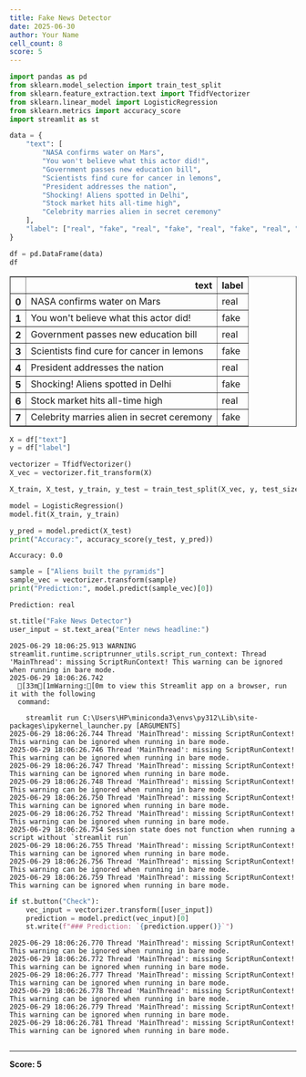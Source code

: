 ```yaml
---
title: Fake News Detector
date: 2025-06-30
author: Your Name
cell_count: 8
score: 5
---
```


```python
import pandas as pd
from sklearn.model_selection import train_test_split
from sklearn.feature_extraction.text import TfidfVectorizer
from sklearn.linear_model import LogisticRegression
from sklearn.metrics import accuracy_score
import streamlit as st

```


```python
data = {
    "text": [
        "NASA confirms water on Mars",
        "You won't believe what this actor did!",
        "Government passes new education bill",
        "Scientists find cure for cancer in lemons",
        "President addresses the nation",
        "Shocking! Aliens spotted in Delhi",
        "Stock market hits all-time high",
        "Celebrity marries alien in secret ceremony"
    ],
    "label": ["real", "fake", "real", "fake", "real", "fake", "real", "fake"]
}

df = pd.DataFrame(data)
df

```




<div>
<style scoped>
    .dataframe tbody tr th:only-of-type {
        vertical-align: middle;
    }

    .dataframe tbody tr th {
        vertical-align: top;
    }

    .dataframe thead th {
        text-align: right;
    }
</style>
<table border="1" class="dataframe">
  <thead>
    <tr style="text-align: right;">
      <th></th>
      <th>text</th>
      <th>label</th>
    </tr>
  </thead>
  <tbody>
    <tr>
      <th>0</th>
      <td>NASA confirms water on Mars</td>
      <td>real</td>
    </tr>
    <tr>
      <th>1</th>
      <td>You won't believe what this actor did!</td>
      <td>fake</td>
    </tr>
    <tr>
      <th>2</th>
      <td>Government passes new education bill</td>
      <td>real</td>
    </tr>
    <tr>
      <th>3</th>
      <td>Scientists find cure for cancer in lemons</td>
      <td>fake</td>
    </tr>
    <tr>
      <th>4</th>
      <td>President addresses the nation</td>
      <td>real</td>
    </tr>
    <tr>
      <th>5</th>
      <td>Shocking! Aliens spotted in Delhi</td>
      <td>fake</td>
    </tr>
    <tr>
      <th>6</th>
      <td>Stock market hits all-time high</td>
      <td>real</td>
    </tr>
    <tr>
      <th>7</th>
      <td>Celebrity marries alien in secret ceremony</td>
      <td>fake</td>
    </tr>
  </tbody>
</table>
</div>




```python
X = df["text"]
y = df["label"]

vectorizer = TfidfVectorizer()
X_vec = vectorizer.fit_transform(X)

X_train, X_test, y_train, y_test = train_test_split(X_vec, y, test_size=0.25, random_state=42)

```


```python
model = LogisticRegression()
model.fit(X_train, y_train)

y_pred = model.predict(X_test)
print("Accuracy:", accuracy_score(y_test, y_pred))

```

    Accuracy: 0.0
    


```python
sample = ["Aliens built the pyramids"]
sample_vec = vectorizer.transform(sample)
print("Prediction:", model.predict(sample_vec)[0])

```

    Prediction: real
    


```python
st.title("Fake News Detector")
user_input = st.text_area("Enter news headline:")

```

    2025-06-29 18:06:25.913 WARNING streamlit.runtime.scriptrunner_utils.script_run_context: Thread 'MainThread': missing ScriptRunContext! This warning can be ignored when running in bare mode.
    2025-06-29 18:06:26.742 
      [33m[1mWarning:[0m to view this Streamlit app on a browser, run it with the following
      command:
    
        streamlit run C:\Users\HP\miniconda3\envs\py312\Lib\site-packages\ipykernel_launcher.py [ARGUMENTS]
    2025-06-29 18:06:26.744 Thread 'MainThread': missing ScriptRunContext! This warning can be ignored when running in bare mode.
    2025-06-29 18:06:26.746 Thread 'MainThread': missing ScriptRunContext! This warning can be ignored when running in bare mode.
    2025-06-29 18:06:26.747 Thread 'MainThread': missing ScriptRunContext! This warning can be ignored when running in bare mode.
    2025-06-29 18:06:26.748 Thread 'MainThread': missing ScriptRunContext! This warning can be ignored when running in bare mode.
    2025-06-29 18:06:26.750 Thread 'MainThread': missing ScriptRunContext! This warning can be ignored when running in bare mode.
    2025-06-29 18:06:26.752 Thread 'MainThread': missing ScriptRunContext! This warning can be ignored when running in bare mode.
    2025-06-29 18:06:26.754 Session state does not function when running a script without `streamlit run`
    2025-06-29 18:06:26.755 Thread 'MainThread': missing ScriptRunContext! This warning can be ignored when running in bare mode.
    2025-06-29 18:06:26.756 Thread 'MainThread': missing ScriptRunContext! This warning can be ignored when running in bare mode.
    2025-06-29 18:06:26.759 Thread 'MainThread': missing ScriptRunContext! This warning can be ignored when running in bare mode.
    


```python
if st.button("Check"):
    vec_input = vectorizer.transform([user_input])
    prediction = model.predict(vec_input)[0]
    st.write(f"### Prediction: `{prediction.upper()}`")
```

    2025-06-29 18:06:26.770 Thread 'MainThread': missing ScriptRunContext! This warning can be ignored when running in bare mode.
    2025-06-29 18:06:26.772 Thread 'MainThread': missing ScriptRunContext! This warning can be ignored when running in bare mode.
    2025-06-29 18:06:26.777 Thread 'MainThread': missing ScriptRunContext! This warning can be ignored when running in bare mode.
    2025-06-29 18:06:26.778 Thread 'MainThread': missing ScriptRunContext! This warning can be ignored when running in bare mode.
    2025-06-29 18:06:26.779 Thread 'MainThread': missing ScriptRunContext! This warning can be ignored when running in bare mode.
    2025-06-29 18:06:26.781 Thread 'MainThread': missing ScriptRunContext! This warning can be ignored when running in bare mode.
    


```python

```


---
**Score: 5**